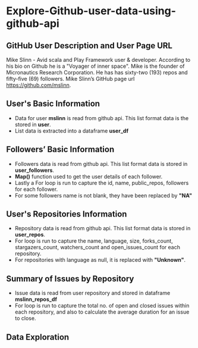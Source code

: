 # Explore-Github-user-data-using-github-api
## GitHub User Description and User Page URL
Mike Slinn - Avid scala and Play Framework user & developer. According to his bio on Github he is a "Voyager of inner space". Mike is the founder of Micronautics Research Corporation. He has has sixty-two (193) repos and fifty-five (69) followers. Mike Slinn’s GitHub page url https://github.com/mslinn.
## User's Basic Information
* Data for user **mslinn** is read from github api. This list format data is the stored in  **user**.   
* List data is extracted into a dataframe **user_df** 
## Followers’ Basic Information
* Followers data is read from github api. This list format data is  stored in **user_followers**.   
* **Map()** function used to get the user details of each follower.
* Lastly a For loop is run to capture the id, name, public_repos, followers for each follower.
* For some followers name is not blank, they have been replaced by **"NA"**
## User's Repositories Information
* Repository data is read from github api. This list format data is  stored in **user_repos**.   
* For loop is run to capture the name, language, size, forks_count, stargazers_count, watchers_count and open_issues_count for each repository.
* For repositories with language as null, it is replaced with **"Unknown"**.
## Summary of Issues by Repository
* Issue data is read from user repository and stored in dataframe **mslinn_repos_df**
* For loop is run to capture the total no. of open and closed issues within each repository, and also to calculate the average duration for an issue to close.
## Data Exploration
